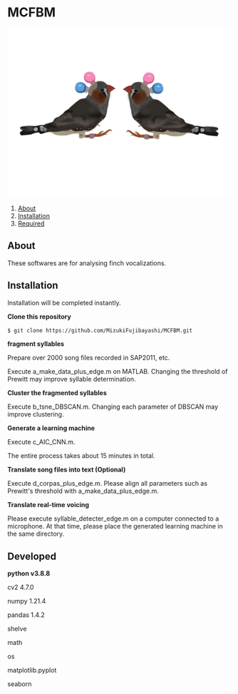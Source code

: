 # MCFBM
<p align="center"><img src="https://github.com/MizukiFujibayashi/MCFBM/blob/main/zebra1.png"></p>

1. [About](#About)
2. [Installation](#[Installation])
3. [Required](#[Required])



## About

These softwares are for analysing finch vocalizations.



## Installation

Installation will be completed instantly.

**Clone this repository**

```bash
$ git clone https://github.com/MizukiFujibayashi/MCFBM.git
```


**fragment syllables**

Prepare over 2000 song files recorded in SAP2011, etc.

Execute a_make_data_plus_edge.m on MATLAB. Changing the threshold of Prewitt may improve syllable determination.


**Cluster the fragmented syllables**

Execute b_tsne_DBSCAN.m. Changing each parameter of DBSCAN may improve clustering.


**Generate a learning machine**

Execute c_AIC_CNN.m.

The entire process takes about 15 minutes in total.

**Translate song files into text (Optional)**

Execute d_corpas_plus_edge.m. Please align all parameters such as Prewitt's threshold with a_make_data_plus_edge.m.


**Translate real-time voicing**

Please execute syllable_detecter_edge.m on a computer connected to a microphone. At that time, please place the generated learning machine in the same directory.



## Developed

**python v3.8.8**

cv2 4.7.0

numpy 1.21.4

pandas 1.4.2

shelve

math

os

matplotlib.pyplot

seaborn
